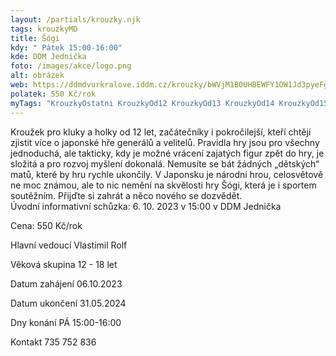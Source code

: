 ```yaml
---
layout: /partials/krouzky.njk
tags: krouzkyMD
title: Šógi
kdy: " Pátek 15:00-16:00"
kde: DDM Jednička
foto: /images/akce/logo.png
alt: obrázek
web: https://ddmdvurkralove.iddm.cz/krouzky/bWVjM1B0UHBEWFY1OW1Jd3pyeFgrRzhTcTVoYjYxTE9rcEx6VFpkbjFkbz0=
polatek: 550 Kč/rok
myTags: "KrouzkyOstatni KrouzkyOd12 KrouzkyOd13 KrouzkyOd14 KrouzkyOd15 "
---
```

Kroužek pro kluky a holky od 12 let, začátečníky i pokročilejší, kteří chtějí zjistit více o japonské hře generálů a velitelů. Pravidla hry jsou pro všechny jednoduchá, ale takticky, kdy je možné vrácení zajatých figur zpět do hry, je složitá a pro rozvoj myšlení dokonalá. Nemusíte se bát žádných „dětských“ matů, které by hru rychle ukončily. V Japonsku je národní hrou, celosvětově ne moc známou, ale to nic nemění na skvělosti hry Šógi, která je i sportem soutěžním. Přijďte si zahrát a něco nového se dozvědět.\
Úvodní informativní schůzka: 6. 10. 2023 v 15:00 v DDM Jednička

Cena: 550 Kč/rok

Hlavní vedoucí Vlastimil Rolf

Věková skupina 12 - 18 let

Datum zahájení 06.10.2023

Datum ukončení 31.05.2024

Dny konání PÁ 15:00-16:00

Kontakt 735 752 836